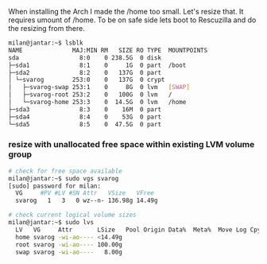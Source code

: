 
When installing the Arch I made the /home too small. Let's resize that. It requires umount of /home. To be on safe side lets boot to Rescuzilla and do the resizing from there.

```bash
milan@jantar:~$ lsblk
NAME              MAJ:MIN RM   SIZE RO TYPE  MOUNTPOINTS
sda                 8:0    0 238.5G  0 disk
├─sda1              8:1    0     1G  0 part  /boot
├─sda2              8:2    0   137G  0 part
│ └─svarog        253:0    0   137G  0 crypt
│   ├─svarog-swap 253:1    0     8G  0 lvm   [SWAP]
│   ├─svarog-root 253:2    0   100G  0 lvm   /
│   └─svarog-home 253:3    0  14.5G  0 lvm   /home
├─sda3              8:3    0    16M  0 part
├─sda4              8:4    0    53G  0 part
└─sda5              8:5    0  47.5G  0 part
```

### resize with unallocated free space within existing LVM volume group

```bash
# check for free space available
milan@jantar:~$ sudo vgs svarog
[sudo] password for milan:
  VG     #PV #LV #SN Attr   VSize   VFree
  svarog   1   3   0 wz--n- 136.98g 14.49g
```


```bash
# check current logical volume sizes
milan@jantar:~$ sudo lvs
  LV   VG     Attr       LSize   Pool Origin Data%  Meta%  Move Log Cpy%Sync Convert
  home svarog -wi-ao---- <14.49g
  root svarog -wi-ao---- 100.00g
  swap svarog -wi-ao----   8.00g
```